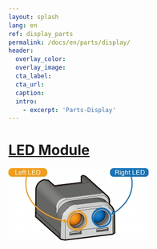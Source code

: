 ```yaml
---
layout: splash
lang: en
ref: display_parts
permalink: /docs/en/parts/display/
header:
  overlay_color:
  overlay_image:
  cta_label:
  cta_url:
  caption:
  intro:
    - excerpt: 'Parts-Display'
---
```


# [LED Module](#led-module)

[![](/assets/images/parts/led/led.jpg)](/docs/en/parts/display/lm-10/)
